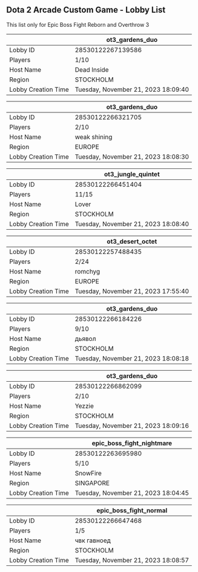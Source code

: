 ## Dota 2 Arcade Custom Game - Lobby List

This list only for Epic Boss Fight Reborn and Overthrow 3

|  | ot3_gardens_duo |
| ------ | ------ |
| Lobby ID | 28530122267139586 |
| Players | 1/10 |
| Host Name | Dead Inside |
| Region | STOCKHOLM |
| Lobby Creation Time | Tuesday, November 21, 2023 18:09:40 |


|  | ot3_gardens_duo |
| ------ | ------ |
| Lobby ID | 28530122266321705 |
| Players | 2/10 |
| Host Name | weak shining |
| Region | EUROPE |
| Lobby Creation Time | Tuesday, November 21, 2023 18:08:30 |


|  | ot3_jungle_quintet |
| ------ | ------ |
| Lobby ID | 28530122266451404 |
| Players | 11/15 |
| Host Name | Lover |
| Region | STOCKHOLM |
| Lobby Creation Time | Tuesday, November 21, 2023 18:08:40 |


|  | ot3_desert_octet |
| ------ | ------ |
| Lobby ID | 28530122257488435 |
| Players | 2/24 |
| Host Name | romchyg |
| Region | EUROPE |
| Lobby Creation Time | Tuesday, November 21, 2023 17:55:40 |


|  | ot3_gardens_duo |
| ------ | ------ |
| Lobby ID | 28530122266184226 |
| Players | 9/10 |
| Host Name | дьявол |
| Region | STOCKHOLM |
| Lobby Creation Time | Tuesday, November 21, 2023 18:08:18 |


|  | ot3_gardens_duo |
| ------ | ------ |
| Lobby ID | 28530122266862099 |
| Players | 2/10 |
| Host Name | Yezzie |
| Region | STOCKHOLM |
| Lobby Creation Time | Tuesday, November 21, 2023 18:09:16 |


|  | epic_boss_fight_nightmare |
| ------ | ------ |
| Lobby ID | 28530122263695980 |
| Players | 5/10 |
| Host Name | SnowFire |
| Region | SINGAPORE |
| Lobby Creation Time | Tuesday, November 21, 2023 18:04:45 |


|  | epic_boss_fight_normal |
| ------ | ------ |
| Lobby ID | 28530122266647468 |
| Players | 1/5 |
| Host Name | чвк гавноед |
| Region | STOCKHOLM |
| Lobby Creation Time | Tuesday, November 21, 2023 18:08:57 |


